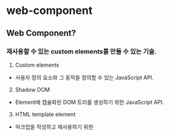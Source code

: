 # web-component
## Web Component?
### 재사용할 수 있는 custom elements를 만들 수 있는 기술.
1. Custom elements
  - 사용자 정의 요소와 그 동작을 정의할 수 있는 JavaScript API.
2. Shadow DOM
  - Element에 캡슐화된 DOM 트리를 생성하기 위한 JavaScript API.
3. HTML template element
  - 마크업을 작성하고 재사용하기 위한 <template>과 <slot>요소.

### 사용
1. 
hello
test2
